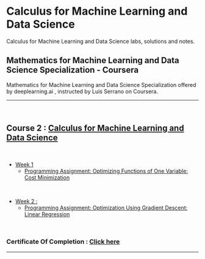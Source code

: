 # Calculus for Machine Learning and Data Science 

Calculus for Machine Learning and Data Science labs, solutions and notes.

## Mathematics for Machine Learning and Data Science Specialization - Coursera

Mathematics for Machine Learning and Data Science Specialization offered by deeplearning.ai , instructed by Luis Serrano on Coursera.

<hr/>

<br/>

## Course 2 : [Calculus for Machine Learning and Data Science ](https://www.coursera.org/learn/machine-learning-calculus/home/info)

<br/>

- [Week 1](https://github.com/RitoChak/Calculus-for-Machine-Learning-and-Data-Science/tree/d95b58481fb87af1ce3c2b930bc18174aa544be9/Week%201)
  - [Programming Assignment: Optimizing Functions of One Variable: Cost Minimization](https://github.com/RitoChak/Calculus-for-Machine-Learning-and-Data-Science/blob/d95b58481fb87af1ce3c2b930bc18174aa544be9/Week%201/C2_W1_Assignment.ipynb)

<br/>

- [Week 2 :](https://github.com/RitoChak/Calculus-for-Machine-Learning-and-Data-Science/tree/d95b58481fb87af1ce3c2b930bc18174aa544be9/Week%202)
  - [Programming Assignment: Optimization Using Gradient Descent: Linear Regression](https://github.com/RitoChak/Calculus-for-Machine-Learning-and-Data-Science/blob/d95b58481fb87af1ce3c2b930bc18174aa544be9/Week%202/C2_W2_Assignment.ipynb)

<br/>

### Certificate Of Completion : [Click here](https://coursera.org/share/1d58d966843d394d66c86c245a2d15bb)

<hr/>
